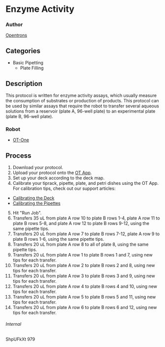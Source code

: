 # Enzyme Activity

### Author
[Opentrons](http://www.opentrons.com/)

## Categories
* Basic Pipetting
    * Plate Filling

## Description
This protocol is written for enzyme activity assays, which usually measure the consumption of substrates or production of products. This protocol can be used by similar assays that require the robot to transfer several aqueous solutions from a reservoir (plate A, 96-well plate) to an experimental plate (plate B, 96-well plate).


### Robot
* [OT-One](https://opentrons.com/robots)

## Process
1. Download your protocol.
2. Upload your protocol onto the [OT App](https://opentrons.com/ot-app).
3. Set up your deck according to the deck map.
4. Calibrate your tiprack, pipette, plate, and petri dishes using the OT App. For calibration tips, check out our support articles:
 * [Calibrating the Deck](https://support.opentrons.com/ot-one/getting-started-software-setup/calibrating-the-deck)
 * [Calibrating the Pipettes](https://support.opentrons.com/ot-one/getting-started-software-setup/calibrating-the-pipettes)
5. Hit "Run Job".
6. Transfers 35 uL from plate A row 10 to plate B rows 1-4, plate A row 11 to plate B rows 5-8, and plate A row 12 to plate B rows 9-12, using the same pipette tips.
7. Transfers 20 uL from plate A row 7 to plate B rows 7-12, plate A row 9 to plate B rows 1-6, using the same pipette tips.
8. Transfers 20 uL from plate A row 8 to all of plate 8, using the same pipette tips.
9. Transfers 20 uL from plate A row 1 to plate B rows 1 and 7, using new tips for each transfer.
10. Transfers 20 uL from plate A row 2 to plate B rows 2 and 8, using new tips for each transfer.
11. Transfers 20 uL from plate A row 3 to plate B rows 3 and 9, using new tips for each transfer.
12. Transfers 20 uL from plate A row 4 to plate B rows 4 and 10, using new tips for each transfer.
13. Transfers 20 uL from plate A row 5 to plate B rows 5 and 11, using new tips for each transfer.  
14. Transfers 20 uL from plate A row 6 to plate B rows 6 and 12, using new tips for each transfer.

###### Internal
ShpUFkXt
979